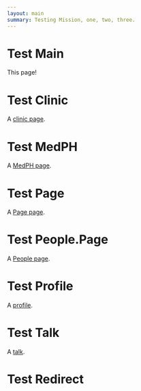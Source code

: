 ```yaml
---
layout: main
summary: Testing Mission, one, two, three.
---
```


# Test Main

This page!

# Test Clinic

A [clinic page](clinic).

# Test MedPH

A [MedPH page](medph).

# Test Page

A [Page page](pagepage).

# Test People.Page

A [People page](peoplepage).

# Test Profile

A [profile](profile).

# Test Talk

A [talk](talk).

# Test Redirect

